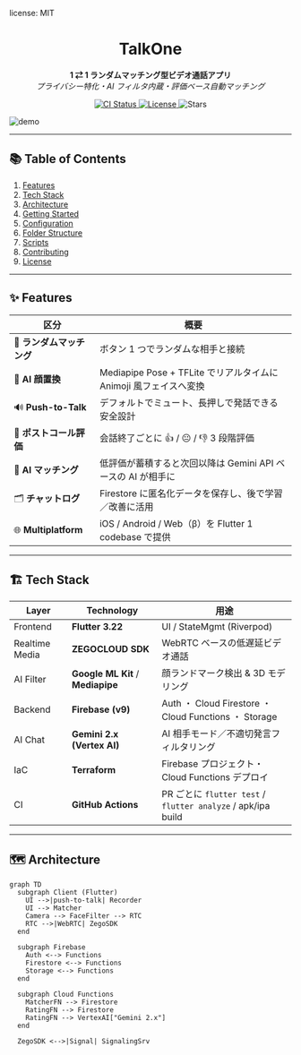 license: MIT

<!-- PROJECT HEADER -->
<h1 align="center">TalkOne</h1>
<p align="center">
  <b>1 ⇄ 1 ランダムマッチング型ビデオ通話アプリ</b><br/>
  <i>プライバシー特化・AI フィルタ内蔵・評価ベース自動マッチング</i>
</p>

<p align="center">
  <!-- GitHub Actions badge -->
  <a href="https://github.com/truemato/TalkOne/actions">
    <img src="https://github.com/truemato/TalkOne/actions/workflows/flutter.yml/badge.svg" alt="CI Status"/>
  </a>
  <!-- License badge -->
  <a href="LICENSE">
    <img src="https://img.shields.io/github/license/truemato/TalkOne" alt="License"/>
  </a>
  <!-- Stars badge (optional / shields.io) -->
  <img src="https://img.shields.io/github/stars/truemato/TalkOne?style=social" alt="Stars"/>
</p>

![demo](docs/assets/demo_call.gif)

---

## 📚 Table of Contents

1. [Features](#features)  
2. [Tech Stack](#tech-stack)  
3. [Architecture](#architecture)  
4. [Getting Started](#getting-started)  
5. [Configuration](#configuration)  
6. [Folder Structure](#folder-structure)  
7. [Scripts](#scripts)  
8. [Contributing](#contributing)  
9. [License](#license)

---

## ✨ Features
| 区分 | 概要 |
|------|------|
| 🔀 **ランダムマッチング** | ボタン 1 つでランダムな相手と接続 |
| 🫥 **AI 顔置換** | Mediapipe Pose + TFLite でリアルタイムに Animoji 風フェイスへ変換 |
| 🔊 **Push-to-Talk** | デフォルトでミュート、長押しで発話できる安全設計 |
| 🏅 **ポストコール評価** | 会話終了ごとに 👍 / 😐 / 👎 3 段階評価 |
| 🤖 **AI マッチング** | 低評価が蓄積すると次回以降は Gemini API ベースの AI が相手に |
| 🗂 **チャットログ** | Firestore に匿名化データを保存し、後で学習／改善に活用 |
| 🌐 **Multiplatform** | iOS / Android / Web（β）を Flutter 1 codebase で提供 |

---

## 🏗️ Tech Stack

| Layer | Technology | 用途 |
|-------|------------|------|
| Frontend | **Flutter 3.22** | UI / StateMgmt (Riverpod) |
| Realtime Media | **ZEGOCLOUD SDK** | WebRTC ベースの低遅延ビデオ通話 |
| AI Filter | **Google ML Kit** / **Mediapipe** | 顔ランドマーク検出 & 3D モデリング |
| Backend | **Firebase (v9)** | Auth ・ Cloud Firestore ・ Cloud Functions ・ Storage |
| AI Chat | **Gemini 2.x (Vertex AI)** | AI 相手モード／不適切発言フィルタリング |
| IaC | **Terraform** | Firebase プロジェクト・Cloud Functions デプロイ |
| CI | **GitHub Actions** | PR ごとに `flutter test` / `flutter analyze` / apk/ipa build |

---

## 🗺 Architecture

```mermaid
graph TD
  subgraph Client (Flutter)
    UI -->|push-to-talk| Recorder
    UI --> Matcher
    Camera --> FaceFilter --> RTC
    RTC -->|WebRTC| ZegoSDK
  end

  subgraph Firebase
    Auth <--> Functions
    Firestore <--> Functions
    Storage <--> Functions
  end

  subgraph Cloud Functions
    MatcherFN --> Firestore
    RatingFN --> Firestore
    RatingFN --> VertexAI["Gemini 2.x"]
  end

  ZegoSDK <-->|Signal| SignalingSrv